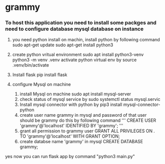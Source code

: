 # grammy

### To host this application you need to install some packges and need to configure database mysql database on instance 

1. you need python install on machin, install python by following command 
     sudo apt-get update
     sudo apt-get install python3
     
2. create python vritual environment
     sudo apt install python3-venv
     python3 -m venv .venv
   activate python virtual env by  source .venv/bin/activate

3. Install flask
    pip install flask 

4. configure Mysql on machine
     1. install Mysql on machine
         sudo apt install mysql-server
     2. check status of mysql service by
          sudo systemctl status mysql.servic
     3. Install mysql connector with python by
          pip3 install mysql-connector-python
     4.  create user name grammy in mysql and password of that user should be grammy do this by following command
           ''' CREATE USER 'grammy'@'localhost' IDENTIFIED BY 'grammy'; '''
     5. grant all permission to grammy user
         GRANT ALL PRIVILEGES ON *.* TO 'grammy'@'localhost' WITH GRANT OPTION;
     6. create databse name 'grammy' in mysql
          CREATE DATABASE grammy;

yes now you can run flask app by command "python3 main.py"
